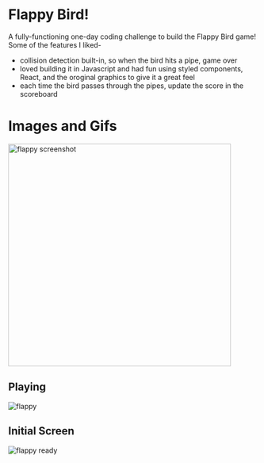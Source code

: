 # Flappy Bird!
A fully-functioning one-day coding challenge to build the Flappy Bird game! Some of the features I liked-
- collision detection built-in, so when the bird hits a pipe, game over
- loved building it in Javascript and had fun using styled components, React, and the oroginal graphics to give it a great feel
- each time the bird passes through the pipes, update the score in the scoreboard

# Images and Gifs

<img width="449" alt="flappy screenshot" src="https://user-images.githubusercontent.com/91355631/166168239-45b6f810-ce92-42b7-89b4-365845e6e6ce.png">

## Playing

![flappy ](https://user-images.githubusercontent.com/91355631/166168263-72b62fb8-07e7-452b-89e7-cfbed27b6a16.gif)

## Initial Screen

![flappy ready](https://user-images.githubusercontent.com/91355631/166168563-daacad26-857e-4756-886e-a8941d573c5b.gif)
